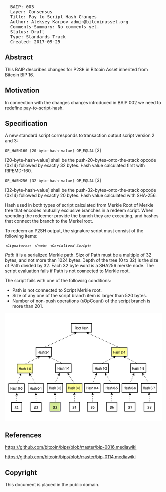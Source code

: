 <pre>
  BAIP: 003
  Layer: Consensus 
  Title: Pay to Script Hash Changes
  Author: Aleksey Karpov admin@bitcoinasset.org
  Comments-Summary: No comments yet.
  Status: Draft
  Type: Standards Track
  Created: 2017-09-25
</pre>

Abstract
--------
This BAIP describes changes for P2SH in Bitcoin Asset inherited from Bitcoin BIP 16.

Motivation
----------
In connection with the changes changes introduced in BAIP 002 we need to redefine pay-to-script-hash.

Specification
-------------
A new standard script corresponds to transaction output script version 2 and 3:

`OP_HASH160 [20-byte-hash-value] OP_EQUAL`  [2]

[20-byte-hash-value] shall be the push-20-bytes-onto-the-stack opcode (0x14) followed by exactly 32 bytes. Hash value calculated first with RIPEMD-160.



`OP_HASH256 [32-byte-hash-value] OP_EQUAL` [3]

[32-byte-hash-value] shall be the push-32-bytes-onto-the-stack opcode (0x14) followed by exactly 20 bytes. Hash value calculated  with SHA-256.

Hash used in both types of script calculated from Merkle Root of Merkle tree that encodes mutually exclusive branches in a redeem script. When spending the redeemer provide the branch they are executing, and hashes that connect the branch to the Merkel root.

To redeem an P2SH output, the signature script must consist of the following items:

_`<Signatures> <Path> <Serialized Script>`_

_Path_ it is a serialized Merkle path. Size of Path must be a multiple of 32 bytes, and not more than 1024 bytes. Depth of the tree (0 to 32) is the size of Path divided by 32. Each 32 byte word is a SHA256 merkle node. The script evaluation fails if Path is not connected to Merkle root.

The script fails with one of the following conditions:


*  Path is not connected to Script Merkle root.
*  Size of any one of the script branch item is larger than 520 bytes.
*  Number of non-push operations (nOpCount) of the script branch is more than 201. 

<img src="https://github.com/bitcoinAsset/BAIP/blob/master/BAIP-003/baip-003-1.png" width="604" height="345">


## References 

https://github.com/bitcoin/bips/blob/master/bip-0016.mediawiki

https://github.com/bitcoin/bips/blob/master/bip-0114.mediawiki


## Copyright 

This document is placed in the public domain.
